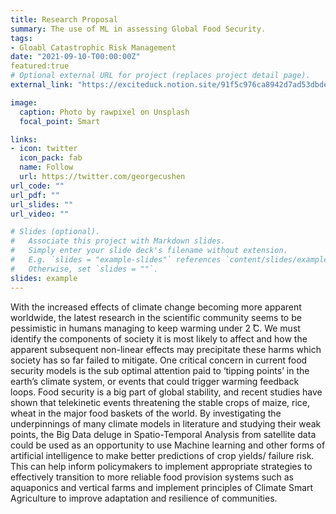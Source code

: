 ```yaml
---
title: Research Proposal
summary: The use of ML in assessing Global Food Security.
tags:
- Gloabl Catastrophic Risk Management
date: "2021-09-10-T00:00:00Z"
featured:true
# Optional external URL for project (replaces project detail page).
external_link: "https://exciteduck.notion.site/91f5c976ca8942d7ad53dbdeb4fe20dd?v=1829617efdc0427f9468e237b9596353"

image:
  caption: Photo by rawpixel on Unsplash
  focal_point: Smart

links:
- icon: twitter
  icon_pack: fab
  name: Follow
  url: https://twitter.com/georgecushen
url_code: ""
url_pdf: ""
url_slides: ""
url_video: ""

# Slides (optional).
#   Associate this project with Markdown slides.
#   Simply enter your slide deck's filename without extension.
#   E.g. `slides = "example-slides"` references `content/slides/example-slides.md`.
#   Otherwise, set `slides = ""`.
slides: example
---
```

With the increased effects of climate change becoming more apparent worldwide, the latest research in the scientific community seems to be pessimistic in humans managing to keep warming under 2 ̊C. We must identify the components of society it is most likely to affect and how the apparent subsequent non-linear effects may precipitate these harms which society has so far failed to mitigate. One critical concern in current food security models is the sub optimal attention paid to ‘tipping points’ in the earth’s climate system, or events that could trigger warming feedback loops. Food security is a big part of global stability, and recent studies have shown that telekinetic events threatening the stable crops of maize, rice, wheat in the major food baskets of the world. By investigating the underpinnings of many climate models in literature and studying their weak points, the Big Data deluge in Spatio-Temporal Analysis from satellite data could be used as an opportunity to use Machine learning and other forms of artificial intelligence to make better predictions of crop yields/ failure risk. This can help inform policymakers to implement appropriate strategies to effectively transition to more reliable food provision systems such as aquaponics and vertical farms and implement principles of Climate Smart Agriculture to improve adaptation and resilience of communities.
